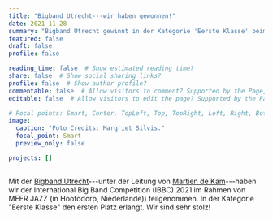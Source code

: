 ```yaml
---
title: "Bigband Utrecht---wir haben gewonnen!"
date: 2021-11-28
summary: "Bigband Utrecht gewinnt in der Kategorie 'Eerste Klasse' beim IBBC 2021 in Hoofddorp, Niederlande."
featured: false
draft: false
profile: false

reading_time: false  # Show estimated reading time?
share: false  # Show social sharing links?
profile: false  # Show author profile?
commentable: false  # Allow visitors to comment? Supported by the Page, Post, and Docs content types.
editable: false  # Allow visitors to edit the page? Supported by the Page, Post, and Docs content types.

# Focal points: Smart, Center, TopLeft, Top, TopRight, Left, Right, BottomLeft, Bottom, BottomRight.
image:
  caption: "Foto Credits: Margriet Silvis."
  focal_point: Smart
  preview_only: false

projects: []
---
```


Mit der [Bigband Utrecht](http://bigbandutrecht.nl)---unter der Leitung von [Martien de Kam](https://dekoperstudio.nl/)---haben wir der International Big Band Competition (IBBC) 2021 im Rahmen von MEER JAZZ (in Hoofddorp, Niederlande)) teilgenommen. In der Kategorie "Eerste Klasse" den ersten Platz erlangt. Wir sind sehr stolz!
